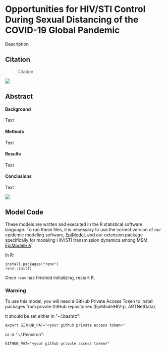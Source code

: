 # Opportunities for HIV/STI Control During Sexual Distancing of the COVID-19 Global Pandemic

Description

## Citation

> Citation

<img src="https://github.com/EpiModel/CombPrev/raw/master/analysis/Fig1.jpg">

## Abstract

#### Background
Text

#### Methods 	
Text

#### Results 	
Text

#### Conclusions 	
Text

<img src="https://github.com/EpiModel/CombPrev/raw/master/analysis/Fig2.jpg">

## Model Code

These models are written and executed in the R statistical software language.
To run these files, it is necessary to use the correct version of our epidemic 
modeling software, [EpiModel](http://epimodel.org/), and our extension package 
specifically for modeling HIV/STI transmission dynamics among MSM,
[EpiModelHIV](http://github.com/statnet/EpiModelHIV).


In R:

```
install.packages("renv")
renv::init()
```

Once `renv` has finished initializing, restart R.

### Warning 

To use this model, you will need a GitHub Private Access Token to install 
packages from private GitHub repositories (EpiModelHIV-p, ARTNetData).

It should be set either in "~/.bashrc":

```
export GITHUB_PAT="<your github private access token>"
```

or in "~/.Renviron":

```
GITHUB_PAT="<your github private access token>"

```
